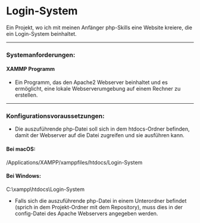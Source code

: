 # Login-System
Ein Projekt, wo ich mit meinen Anfänger php-Skills eine Website kreiere, die ein Login-System beinhaltet.

---

### Systemanforderungen:
#### XAMMP Programm

- Ein Programm, das den Apache2 Webserver beinhaltet und es ermöglicht, eine lokale Webserverumgebung auf einem Rechner zu erstellen.

---

### Konfigurationsvoraussetzungen:
- Die auszuführende php-Datei soll sich in dem htdocs-Ordner befinden, damit der Webserver auf die Datei zugreifen und sie ausführen kann.

#### Bei macOS: 
/Applications/XAMPP/xamppfiles/htdocs/Login-System

#### Bei Windows: 
C:\xampp\htdocs\Login-System

- Falls sich die auszuführende php-Datei in einem Unterordner befindet (sprich in dem Projekt-Ordner mit dem Repository), muss dies in der config-Datei des Apache Webservers angegeben werden.

